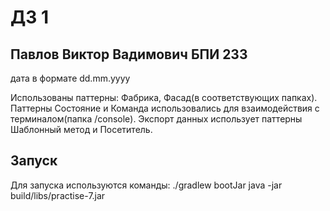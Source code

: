 # ДЗ 1

## Павлов Виктор Вадимович БПИ 233

дата в формате dd.mm.yyyy

Использованы паттерны: Фабрика, Фасад(в соответствующих папках). Паттерны Состояние и Команда использовались для взаимодействия с терминалом(папка /console). Экспорт данных использует паттерны Шаблонный метод и Посетитель.

## Запуск

Для запуска используются команды:
./gradlew bootJar
java -jar build/libs/practise-7.jar
